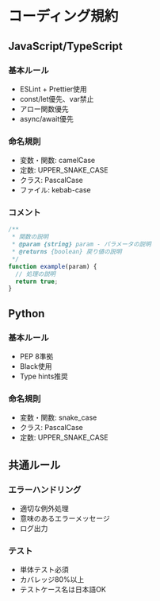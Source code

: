 # コーディング規約

## JavaScript/TypeScript
### 基本ルール
- ESLint + Prettier使用
- const/let優先、var禁止
- アロー関数優先
- async/await優先

### 命名規則
- 変数・関数: camelCase
- 定数: UPPER_SNAKE_CASE
- クラス: PascalCase
- ファイル: kebab-case

### コメント
```javascript
/**
 * 関数の説明
 * @param {string} param - パラメータの説明
 * @returns {boolean} 戻り値の説明
 */
function example(param) {
  // 処理の説明
  return true;
}
```

## Python
### 基本ルール
- PEP 8準拠
- Black使用
- Type hints推奨

### 命名規則
- 変数・関数: snake_case
- クラス: PascalCase
- 定数: UPPER_SNAKE_CASE

## 共通ルール
### エラーハンドリング
- 適切な例外処理
- 意味のあるエラーメッセージ
- ログ出力

### テスト
- 単体テスト必須
- カバレッジ80%以上
- テストケース名は日本語OK